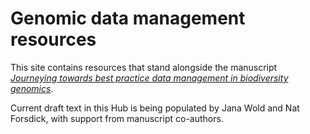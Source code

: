# Genomic data management resources

This site contains resources that stand alongside the manuscript *[Journeying towards best practice data management in biodiversity genomics](https://doi.org/10.22541/au.168328087.77582585/v1)*.

Current draft text in this Hub is being populated by Jana Wold and Nat Forsdick, with support from manuscript co-authors.
